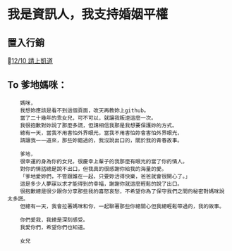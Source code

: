 # 我是資訊人，我支持婚姻平權

## 置入行銷
:rainbow:[12/10 請上凱道](https://www.facebook.com/events/608609792656897/)

## To 爹地媽咪：
```
    媽咪，
    我想妳應該是看不到這個頁面，改天再教妳上github。
    當了二十幾年的乖女兒，可不可以，就讓我叛逆這麼一次。
    我很抱歉對妳說了那麼多謊，但請相信我那是我想要保護妳的方式。
    總有一天，當我不用害怕外界眼光，當我不用害怕妳會害怕外界眼光，
    請讓我一一道來，那些妳錯過的，我沒說出口的，關於我的青春故事。

    爹地，
    很幸運的身為你的女兒，很慶幸上輩子的我那麼有眼光的當了你的情人。
    對你的情話總是說不出口，但我真的很感謝你給我的海量的愛。
    「爹地愛妳們，不管跟誰在一起，只要妳活得快樂，爸爸就會很開心了。」
    這是多少人夢寐以求才能得到的幸福，謝謝你就這麼輕鬆的說了出口。
    很抱歉總是很少跟你分享那些我的喜怒哀愁，不希望你為了保守我們之間的秘密對媽咪說太多謊。
    但總有一天，我會拉著媽咪和你，一起聊著那些你總關心但我總輕鬆帶過的，我的故事。

    你們愛我，我總是深刻感受。
    我愛你們，希望你們也知道。

    女兒
```
